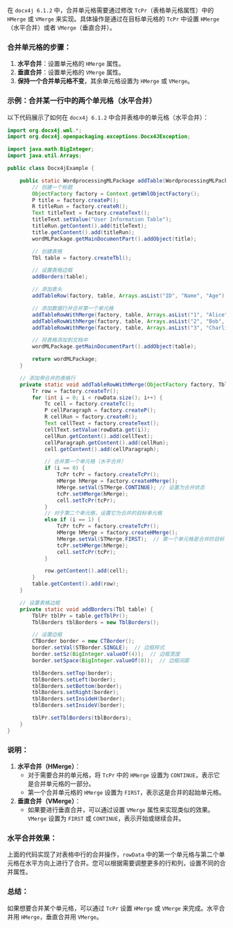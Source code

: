 在 `docx4j 6.1.2` 中，合并单元格需要通过修改 `TcPr`（表格单元格属性）中的 `HMerge` 或 `VMerge` 来实现。具体操作是通过在目标单元格的 `TcPr` 中设置 `HMerge`（水平合并）或者 `VMerge`（垂直合并）。

### 合并单元格的步骤：

1. **水平合并**：设置单元格的 `HMerge` 属性。
2. **垂直合并**：设置单元格的 `VMerge` 属性。
3. **保持一个合并单元格不变**，其余单元格设置为 `HMerge` 或 `VMerge`。

### 示例：合并某一行中的两个单元格（水平合并）

以下代码展示了如何在 `docx4j 6.1.2` 中合并表格中的单元格（水平合并）：

```java
import org.docx4j.wml.*;
import org.docx4j.openpackaging.exceptions.Docx4JException;

import java.math.BigInteger;
import java.util.Arrays;

public class Docx4jExample {

    public static WordprocessingMLPackage addTable(WordprocessingMLPackage wordMLPackage) throws Docx4JException {
        // 创建一个标题
        ObjectFactory factory = Context.getWmlObjectFactory();
        P title = factory.createP();
        R titleRun = factory.createR();
        Text titleText = factory.createText();
        titleText.setValue("User Information Table");
        titleRun.getContent().add(titleText);
        title.getContent().add(titleRun);
        wordMLPackage.getMainDocumentPart().addObject(title);

        // 创建表格
        Tbl table = factory.createTbl();

        // 设置表格边框
        addBorders(table);

        // 添加表头
        addTableRow(factory, table, Arrays.asList("ID", "Name", "Age"));

        // 添加数据行并合并第一个单元格
        addTableRowWithMerge(factory, table, Arrays.asList("1", "Alice", "25"));
        addTableRowWithMerge(factory, table, Arrays.asList("2", "Bob", "30"));
        addTableRowWithMerge(factory, table, Arrays.asList("3", "Charlie", "28"));

        // 将表格添加到文档中
        wordMLPackage.getMainDocumentPart().addObject(table);

        return wordMLPackage;
    }

    // 添加带合并的表格行
    private static void addTableRowWithMerge(ObjectFactory factory, Tbl table, java.util.List<String> rowData) {
        Tr row = factory.createTr();
        for (int i = 0; i < rowData.size(); i++) {
            Tc cell = factory.createTc();
            P cellParagraph = factory.createP();
            R cellRun = factory.createR();
            Text cellText = factory.createText();
            cellText.setValue(rowData.get(i));
            cellRun.getContent().add(cellText);
            cellParagraph.getContent().add(cellRun);
            cell.getContent().add(cellParagraph);

            // 合并第一个单元格（水平合并）
            if (i == 0) {
                TcPr tcPr = factory.createTcPr();
                HMerge hMerge = factory.createHMerge();
                hMerge.setVal(STMerge.CONTINUE); // 设置为合并状态
                tcPr.setHMerge(hMerge);
                cell.setTcPr(tcPr);
            }
            // 对于第二个单元格，设置它为合并的目标单元格
            else if (i == 1) {
                TcPr tcPr = factory.createTcPr();
                HMerge hMerge = factory.createHMerge();
                hMerge.setVal(STMerge.FIRST);  // 第一个单元格是合并的目标
                tcPr.setHMerge(hMerge);
                cell.setTcPr(tcPr);
            }

            row.getContent().add(cell);
        }
        table.getContent().add(row);
    }

    // 设置表格边框
    private static void addBorders(Tbl table) {
        TblPr tblPr = table.getTblPr();
        TblBorders tblBorders = new TblBorders();

        // 设置边框
        CTBorder border = new CTBorder();
        border.setVal(STBorder.SINGLE);  // 边框样式
        border.setSz(BigInteger.valueOf(4));  // 边框宽度
        border.setSpace(BigInteger.valueOf(0));  // 边框间距

        tblBorders.setTop(border);
        tblBorders.setLeft(border);
        tblBorders.setBottom(border);
        tblBorders.setRight(border);
        tblBorders.setInsideH(border);
        tblBorders.setInsideV(border);

        tblPr.setTblBorders(tblBorders);
    }
}
```

### 说明：

1. **水平合并（HMerge）**：
   - 对于需要合并的单元格，将 `TcPr` 中的 `HMerge` 设置为 `CONTINUE`，表示它是合并单元格的一部分。
   - 第一个合并单元格的 `HMerge` 设置为 `FIRST`，表示这是合并的起始单元格。
2. **垂直合并（VMerge）**：
   - 如果要进行垂直合并，可以通过设置 `VMerge` 属性来实现类似的效果。`VMerge` 设置为 `FIRST` 或 `CONTINUE`，表示开始或继续合并。

### 水平合并效果：

上面的代码实现了对表格中行的合并操作，`rowData` 中的第一个单元格与第二个单元格在水平方向上进行了合并。您可以根据需要调整更多的行和列，设置不同的合并属性。

### 总结：

如果想要合并某个单元格，可以通过 `TcPr` 设置 `HMerge` 或 `VMerge` 来完成。水平合并用 `HMerge`，垂直合并用 `VMerge`。